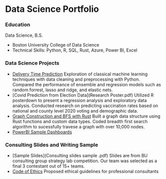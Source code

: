 # Data Science Portfolio 
### Education
Data Science, B.S. 
- Boston University College of Data Science 
- Technical Skills: Python, R, SQL, Rust, Azure, Power BI, Excel

### Data Science Projects
- [Delivery Time Prediction](https://colab.research.google.com/drive/1P35NgmgIHbHf4Ywvef-PHm6sno6Z8nV-#scrollTo=mF1rY8m6Mf-7)
  Exploration of classical machine learning techniques with data cleaning and preprocessing with Python. Compared the performance of ensemble 
  and regression models such as random forrest, lasso and ridge, and elastic nets.  
- [Covid Prediction from Election Data](Research Poster.pdf)
  Utilized R posterdown to present a regression analysis and exploratory data analysis. Conducted research on predicting vaccination rates based on national and county level 2020 voting and demographic data. 
- [Graph Construction and BFS with Rust](https://github.com/jcmarkowicz/BreadthFirstSearchDS210/blob/master/src/main.rs)
  Built a graph data structure using Rust functions and custom data types. Coded breadth first search 
  algorithm to sucessfully travese a graph 
  with over 10,000 nodes. 
- [PowerBI Sample Dashboards](SampleDashboards.pdf)

### Consulting Slides and Writing Sample 
- [Sample Slides](Consulting slides sample .pdf)
  Slides are from BU consulting group strategy lab competition. Our team was selected as a final 3 contestant out of 15+ teams. 
- [Code of Ethics](Code+of+Ethics+DS380.pdf)
  Proposed ethical guidelines for professional consultants 
